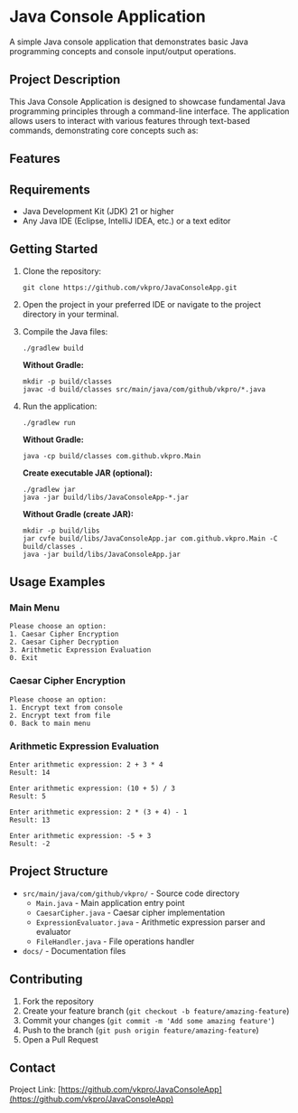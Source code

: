 # Java Console Application

A simple Java console application that demonstrates basic Java programming concepts and console
input/output operations.

## Project Description

This Java Console Application is designed to showcase fundamental Java programming principles
through a command-line interface. The application allows users to interact with various features
through text-based commands, demonstrating core concepts such as:

## Features


## Requirements

- Java Development Kit (JDK) 21 or higher
- Any Java IDE (Eclipse, IntelliJ IDEA, etc.) or a text editor

## Getting Started

1. Clone the repository:
   ```
   git clone https://github.com/vkpro/JavaConsoleApp.git
   ```

2. Open the project in your preferred IDE or navigate to the project directory in your terminal.

3. Compile the Java files:
   ```
   ./gradlew build
   ```

   **Without Gradle:**
   ```
   mkdir -p build/classes
   javac -d build/classes src/main/java/com/github/vkpro/*.java
   ```

4. Run the application:
   ```
   ./gradlew run
   ```

   **Without Gradle:**
   ```
   java -cp build/classes com.github.vkpro.Main
   ```

   **Create executable JAR (optional):**
   ```
   ./gradlew jar
   java -jar build/libs/JavaConsoleApp-*.jar
   ```

   **Without Gradle (create JAR):**
   ```
   mkdir -p build/libs
   jar cvfe build/libs/JavaConsoleApp.jar com.github.vkpro.Main -C build/classes .
   java -jar build/libs/JavaConsoleApp.jar
   ```

## Usage Examples

### Main Menu

```
Please choose an option:
1. Caesar Cipher Encryption
2. Caesar Cipher Decryption
3. Arithmetic Expression Evaluation
0. Exit
```

### Caesar Cipher Encryption

```
Please choose an option:
1. Encrypt text from console
2. Encrypt text from file
0. Back to main menu
```

### Arithmetic Expression Evaluation

```
Enter arithmetic expression: 2 + 3 * 4
Result: 14

Enter arithmetic expression: (10 + 5) / 3
Result: 5

Enter arithmetic expression: 2 * (3 + 4) - 1
Result: 13

Enter arithmetic expression: -5 + 3
Result: -2
```

## Project Structure

- `src/main/java/com/github/vkpro/` - Source code directory
   - `Main.java` - Main application entry point
   - `CaesarCipher.java` - Caesar cipher implementation
   - `ExpressionEvaluator.java` - Arithmetic expression parser and evaluator
   - `FileHandler.java` - File operations handler
- `docs/` - Documentation files

## Contributing

1. Fork the repository
2. Create your feature branch (`git checkout -b feature/amazing-feature`)
3. Commit your changes (`git commit -m 'Add some amazing feature'`)
4. Push to the branch (`git push origin feature/amazing-feature`)
5. Open a Pull Request


## Contact

Project Link: [https://github.com/vkpro/JavaConsoleApp](https://github.com/vkpro/JavaConsoleApp)